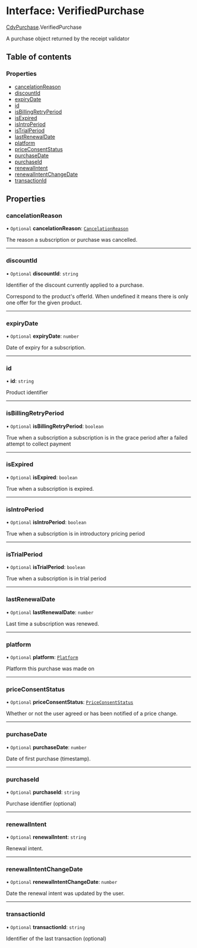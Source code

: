 # Interface: VerifiedPurchase

[CdvPurchase](../modules/CdvPurchase.md).VerifiedPurchase

A purchase object returned by the receipt validator

## Table of contents

### Properties

- [cancelationReason](CdvPurchase.VerifiedPurchase.md#cancelationreason)
- [discountId](CdvPurchase.VerifiedPurchase.md#discountid)
- [expiryDate](CdvPurchase.VerifiedPurchase.md#expirydate)
- [id](CdvPurchase.VerifiedPurchase.md#id)
- [isBillingRetryPeriod](CdvPurchase.VerifiedPurchase.md#isbillingretryperiod)
- [isExpired](CdvPurchase.VerifiedPurchase.md#isexpired)
- [isIntroPeriod](CdvPurchase.VerifiedPurchase.md#isintroperiod)
- [isTrialPeriod](CdvPurchase.VerifiedPurchase.md#istrialperiod)
- [lastRenewalDate](CdvPurchase.VerifiedPurchase.md#lastrenewaldate)
- [platform](CdvPurchase.VerifiedPurchase.md#platform)
- [priceConsentStatus](CdvPurchase.VerifiedPurchase.md#priceconsentstatus)
- [purchaseDate](CdvPurchase.VerifiedPurchase.md#purchasedate)
- [purchaseId](CdvPurchase.VerifiedPurchase.md#purchaseid)
- [renewalIntent](CdvPurchase.VerifiedPurchase.md#renewalintent)
- [renewalIntentChangeDate](CdvPurchase.VerifiedPurchase.md#renewalintentchangedate)
- [transactionId](CdvPurchase.VerifiedPurchase.md#transactionid)

## Properties

### cancelationReason

• `Optional` **cancelationReason**: [`CancelationReason`](../enums/CdvPurchase.CancelationReason.md)

The reason a subscription or purchase was cancelled.

___

### discountId

• `Optional` **discountId**: `string`

Identifier of the discount currently applied to a purchase.

Correspond to the product's offerId. When undefined it means there is only one offer for the given product.

___

### expiryDate

• `Optional` **expiryDate**: `number`

Date of expiry for a subscription.

___

### id

• **id**: `string`

Product identifier

___

### isBillingRetryPeriod

• `Optional` **isBillingRetryPeriod**: `boolean`

True when a subscription a subscription is in the grace period after a failed attempt to collect payment

___

### isExpired

• `Optional` **isExpired**: `boolean`

True when a subscription is expired.

___

### isIntroPeriod

• `Optional` **isIntroPeriod**: `boolean`

True when a subscription is in introductory pricing period

___

### isTrialPeriod

• `Optional` **isTrialPeriod**: `boolean`

True when a subscription is in trial period

___

### lastRenewalDate

• `Optional` **lastRenewalDate**: `number`

Last time a subscription was renewed.

___

### platform

• `Optional` **platform**: [`Platform`](../enums/CdvPurchase.Platform.md)

Platform this purchase was made on

___

### priceConsentStatus

• `Optional` **priceConsentStatus**: [`PriceConsentStatus`](../enums/CdvPurchase.PriceConsentStatus.md)

Whether or not the user agreed or has been notified of a price change.

___

### purchaseDate

• `Optional` **purchaseDate**: `number`

Date of first purchase (timestamp).

___

### purchaseId

• `Optional` **purchaseId**: `string`

Purchase identifier (optional)

___

### renewalIntent

• `Optional` **renewalIntent**: `string`

Renewal intent.

___

### renewalIntentChangeDate

• `Optional` **renewalIntentChangeDate**: `number`

Date the renewal intent was updated by the user.

___

### transactionId

• `Optional` **transactionId**: `string`

Identifier of the last transaction (optional)
